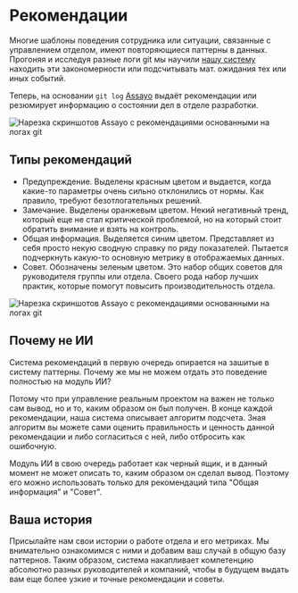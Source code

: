 [title]:# "Автоматические рекомендации по вашему проекту"
[short]:# "Assayo анализирует ваши логи и даёт советы"
[long]:# "Assayo анализирует git log и ищет плохие паттерны управления или разработки. Вы можете обнаружить проблему в команде на ранней стадии."
[tags]:# "git, bitbucket, gitlab, log, stat, statistic, гит, лог, статистика, анализ,  рекомендации, советы, проблемы, инсайды"
[recommendations]:# "personal_achievements, team_money"
[youtube]:# "mqfu-ea3jao"

# Рекомендации

Многие шаблоны поведения сотрудника или ситуации, связанные с управлением отделом, имеют повторяющиеся паттерны в данных. Прогоняя и исследуя разные логи git мы научили [нашу систему](/) находить эти закономерности или подсчитывать мат. ожидания тех или иных событий.

Теперь, на основании `git log` [Assayo](/) выдаёт рекомендации или резюмирует информацию о состоянии дел в отделе разработки.

<img src="../../../assets/images/assayo/recommendations.png" title="Нарезка скриншотов Assayo с рекомендациями основанными на логах git" />

## Типы рекомендаций

- Предупреждение. Выделены красным цветом и выдается, когда какие-то параметры очень сильно отклонились от нормы. Как правило, требуют безотлогательных решений.
- Замечание. Выделены оранжевым цветом. Некий негативный тренд, который еще не стал критической проблемой, но на который стоит обратить внимание и взять на контроль.
- Общая информация. Выделяется синим цветом. Представляет из себя просто некую сводную справку по ряду показателей. Пытается подчеркнуть какую-то основную метрику в отображаемых данных. 
- Совет. Обозначены зеленым цветом. Это набор общих советов для руководителя группы или отдела. Своего рода набор лучших практик, которые помогут повысить производительность отдела.

<img src="../../../assets/images/assayo/recommendations_2.png" title="Нарезка скриншотов Assayo с рекомендациями основанными на логах git" />

## Почему не ИИ

Система рекомендаций в первую очередь опирается на зашитые в систему паттерны. Почему же мы не можем отдать это поведение полностью на модуль ИИ?

Потому что при управление реальным проектом на важен не только сам вывод, но и то, каким образом он был получен. В конце каждой рекомендации, наша система описывает алгоритм подсчета. Зная алгоритм вы можете сами оценить правильность и ценность данной рекомендации и либо согласиться с ней, либо отбросить как ошибочную.

Модуль ИИ в свою очередь работает как черный ящик, и в данный момент не может описать то, каким образом он сделал вывод. Поэтому его можно использовать только для рекомендаций типа "Общая информация" и "Совет".

## Ваша история

Присылайте нам свои истории о работе отдела и его метриках. Мы внимательно ознакомимся с ними и добавим ваш случай в общую базу паттернов. Таким образом, система накапливает компетенцию абсолютно разных руководителей и компаний, чтобы в будущем выдать вам еще более узкие и точные рекомендации и советы.
